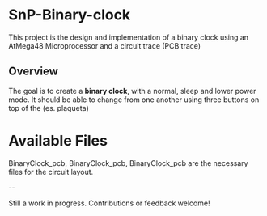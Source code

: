 # SnP-Binary-clock

This project is the design and implementation of a binary clock using an AtMega48 Microprocessor and a circuit trace (PCB trace)

## Overview
The goal is to create a **binary clock**, with a normal, sleep and lower power mode. It should be able to change from one another using three buttons on top of the (es. plaqueta)

# Available Files

BinaryClock_pcb, BinaryClock_pcb, BinaryClock_pcb are the necessary files for the circuit layout.

--

Still a work in progress. Contributions or feedback welcome!
